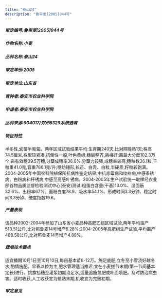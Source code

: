 ```yaml
---
title: "泰山24"
description: "鲁审麦[2005]044号"
---
```

##### 审定编号:鲁审麦[2005]044号

##### 作物名称:小麦

##### 品种名称:泰山24

##### 审定年份:2005

##### 审定单位:山东省

##### 育种者:泰安市农业科学院

##### 申请者:泰安市农业科学院

##### 品种来源:904017/郑州8329系统选育

##### 特征特性
半冬性,幼苗半匍匐。两年区域试验结果平均:生育期240天,比对照晚熟1天;株高74.5厘米,株型较紧凑,抗倒性一般,叶色黄绿,穗层整齐,熟相好;亩最大分蘖102.3万个,亩有效穗39.5万穗,分蘖成穗率38.6%,分蘖力较强,成穗率较高;穗粒数36.1粒,千粒重41.0克,容重786.1克/升;穗纺锤形,长芒、白壳、白粒,半硬质,籽粒较饱满。2004-2005年中国农科院植保所抗病性鉴定结果:中抗赤霉病和纹枯病,中感条锈病、白粉病和秆锈病,中感至高感叶锈病。2004-2005年生产试验统一取样经农业部谷物品质监督检验测试中心(泰安)测试:粗蛋白含量(干基)13.0%、湿面筋32.6%、出粉率67%、面粉白度78.9、吸水率54.1%、形成时间3.3分钟、稳定时间3.3分钟、硬度指数19.6。

##### 产量表现
该品种2002-2004年参加了山东省小麦品种高肥乙组区域试验,两年平均亩产513.51公斤,比对照鲁麦14号增产6.28%;2004-2005年高肥组生产试验,平均亩产488.58公斤,比对照鲁麦14号增产4.89%。

##### 栽培技术要点
适宜播期10月1日至10月10日,每亩基本苗8-12万。施足底肥,立冬至小雪浇好越冬水,酌情施肥。早春以控为主,肥水管理适当推迟,宜在小麦拔节末期(第一节间基本定长)进行。挑旗抽穗至灌浆初期浇足水,适量追施氮肥或叶面喷肥。及时防治病虫害。适时收获,人工收获宜为蜡熟末期,机收宜为完熟初期。

##### 审定意见

